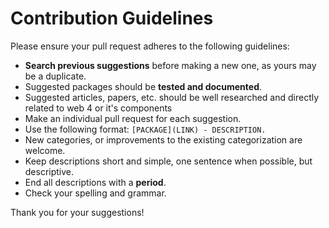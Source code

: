# Contribution Guidelines

Please ensure your pull request adheres to the following guidelines:

-   **Search previous suggestions** before making a new one, as yours may be a duplicate.
-   Suggested packages should be **tested and documented**.
- Suggested articles, papers, etc. should be well researched and directly related to web 4 or it's components 
-   Make an individual pull request for each suggestion.
-   Use the following format:  `[PACKAGE](LINK) - DESCRIPTION.`
-   New categories, or improvements to the existing categorization are welcome.
-   Keep descriptions short and simple, one sentence when possible, but descriptive.
-   End all descriptions with a **period**.
-   Check your spelling and grammar.



Thank you for your suggestions!
<!--stackedit_data:
eyJoaXN0b3J5IjpbLTQ3ODc2ODkzNiwxMDQ3NTA1NDU5XX0=
-->